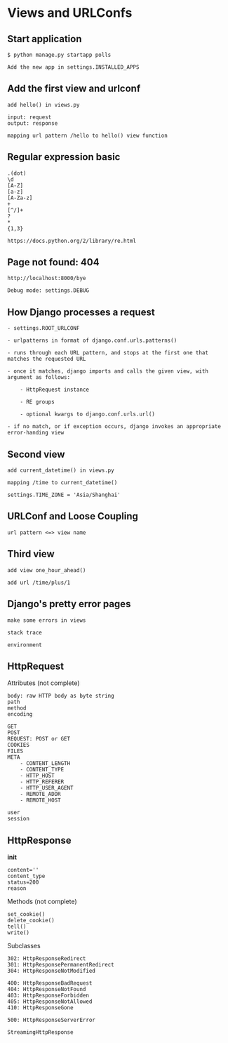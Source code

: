 Views and URLConfs
==================

Start application
-----------------

    $ python manage.py startapp polls

    Add the new app in settings.INSTALLED_APPS

Add the first view and urlconf
------------------------------

    add hello() in views.py

    input: request
    output: response

    mapping url pattern /hello to hello() view function

Regular expression basic
------------------------

    .(dot)
    \d
    [A-Z]
    [a-z]
    [A-Za-z]
    +
    [^/]+
    ?
    *
    {1,3}

    https://docs.python.org/2/library/re.html

Page not found: 404
-------------------

    http://localhost:8000/bye

    Debug mode: settings.DEBUG

How Django processes a request
------------------------------

    - settings.ROOT_URLCONF

    - urlpatterns in format of django.conf.urls.patterns()

    - runs through each URL pattern, and stops at the first one that matches the requested URL

    - once it matches, django imports and calls the given view, with argument as follows:

        - HttpRequest instance

        - RE groups

        - optional kwargs to django.conf.urls.url()

    - if no match, or if exception occurs, django invokes an appropriate error-handing view

Second view
-----------

    add current_datetime() in views.py

    mapping /time to current_datetime()

    settings.TIME_ZONE = 'Asia/Shanghai'

URLConf and Loose Coupling
--------------------------

    url pattern <=> view name

Third view
----------

    add view one_hour_ahead()

    add url /time/plus/1

Django's pretty error pages
---------------------------

    make some errors in views

    stack trace

    environment

HttpRequest
-----------

Attributes (not complete)

    body: raw HTTP body as byte string
    path
    method
    encoding

    GET
    POST
    REQUEST: POST or GET
    COOKIES
    FILES
    META
        - CONTENT_LENGTH
        - CONTENT_TYPE
        - HTTP_HOST
        - HTTP_REFERER
        - HTTP_USER_AGENT
        - REMOTE_ADDR
        - REMOTE_HOST

    user
    session

HttpResponse
------------

__init__

    content=''
    content_type
    status=200
    reason

Methods (not complete)

    set_cookie()
    delete_cookie()
    tell()
    write()

Subclasses

    302: HttpResponseRedirect
    301: HttpResponsePermanentRedirect
    304: HttpResponseNotModified    

    400: HttpResponseBadRequest
    404: HttpResponseNotFound
    403: HttpResponseForbidden
    405: HttpResponseNotAllowed
    410: HttpResponseGone

    500: HttpResponseServerError

    StreamingHttpResponse